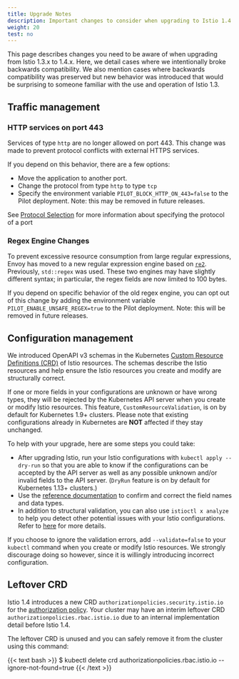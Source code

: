 ```yaml
---
title: Upgrade Notes
description: Important changes to consider when upgrading to Istio 1.4.
weight: 20
test: no
---
```


This page describes changes you need to be aware of when upgrading from
Istio 1.3.x to 1.4.x.  Here, we detail cases where we intentionally broke backwards
compatibility.  We also mention cases where backwards compatibility was
preserved but new behavior was introduced that would be surprising to someone
familiar with the use and operation of Istio 1.3.

## Traffic management

### HTTP services on port 443

Services of type `http` are no longer allowed on port 443. This change was made to prevent protocol conflicts with external HTTPS services.

If you depend on this behavior, there are a few options:

* Move the application to another port.
* Change the protocol from type `http` to type `tcp`
* Specify the environment variable `PILOT_BLOCK_HTTP_ON_443=false` to the Pilot deployment. Note: this may be removed in future releases.

See [Protocol Selection](/docs/ops/configuration/traffic-management/protocol-selection/) for more information about specifying the protocol of a port

### Regex Engine Changes

To prevent excessive resource consumption from large regular expressions, Envoy has moved to a new regular expression engine based on [`re2`](https://github.com/google/re2). Previously, `std::regex` was used. These two engines may have slightly different syntax; in particular, the regex fields are now limited to 100 bytes.

If you depend on specific behavior of the old regex engine, you can opt out of this change by adding the environment variable `PILOT_ENABLE_UNSAFE_REGEX=true` to the Pilot deployment. Note: this will be removed in future releases.

## Configuration management

We introduced OpenAPI v3 schemas in the Kubernetes [Custom Resource Definitions (CRD)](https://kubernetes.io/docs/concepts/extend-kubernetes/api-extension/custom-resources/#customresourcedefinitions) of Istio resources. The schemas describe the Istio resources and help ensure the Istio resources you create and modify are structurally correct.

If one or more fields in your configurations are unknown or have wrong types, they will be rejected by the Kubernetes API server when you create or modify Istio resources. This feature, `CustomResourceValidation`, is on by default for Kubernetes 1.9+ clusters. Please note that existing configurations already in Kubernetes are __NOT__ affected if they stay unchanged.

To help with your upgrade, here are some steps you could take:

* After upgrading Istio, run your Istio configurations with `kubectl apply --dry-run` so that you are able to know if the configurations can be accepted by the API server as well as any possible unknown and/or invalid fields to the API server. (`DryRun` feature is on by default for Kubernetes 1.13+ clusters.)
* Use the [reference documentation](/docs/reference/config/) to confirm and correct the field names and data types.
* In addition to structural validation, you can also use `istioctl x analyze` to help you detect other potential issues with your Istio configurations. Refer to [here](/docs/ops/diagnostic-tools/istioctl-analyze/) for more details.

If you choose to ignore the validation errors, add `--validate=false` to your `kubectl` command when you create or modify Istio resources. We strongly discourage doing so however, since it is willingly introducing incorrect configuration.

## Leftover CRD

Istio 1.4 introduces a new CRD `authorizationpolicies.security.istio.io` for the
[authorization policy](/docs/reference/config/security/authorization-policy/).
Your cluster may have an interim leftover CRD `authorizationpolicies.rbac.istio.io`
due to an internal implementation detail before Istio 1.4.

The leftover CRD is unused and you can safely remove it from the cluster using
this command:

{{< text bash >}}
$ kubectl delete crd authorizationpolicies.rbac.istio.io --ignore-not-found=true
{{< /text >}}
